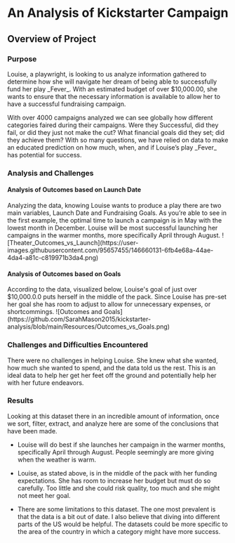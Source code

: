 # An Analysis of Kickstarter Campaign
<h2>Overview of Project</h2>
<strong><h3>Purpose</h3></strong>
<p>Louise, a playwright, is looking to us analyze information gathered to determine how she will navigate her dream of being able to successfully fund her play _Fever_.  With an estimated budget of over $10,000.00, she wants to ensure that the necessary information is available to allow her to have a successful fundraising campaign.  
<p>With over 4000 campaigns analyzed we can see globally how different categories faired during their campaigns. Were they Successful, did they fail, or did they just not make the cut? What financial goals did they set; did they achieve them? With so many questions, we have relied on data to make an educated prediction on how much, when, and if Louise’s play _Fever_ has potential for success. 
<h3>Analysis and Challenges</h3>
<h4>Analysis of Outcomes based on Launch Date</h4>
<p>Analyzing the data, knowing Louise wants to produce a play there are two main variables, Launch Date and Fundraising Goals. As you’re able to see in the first example, the optimal time to launch a campaign is in May with the lowest month in December. Louise will be most successful launching her campaigns in the warmer months, more specifically April through August.
 ![Theater_Outcomes_vs_Launch](https://user-images.githubusercontent.com/95657455/146660131-6fb4e68a-44ae-4da4-a81c-c819971b3da4.png)
 
 <h4>Analysis of Outcomes based on Goals</h4>
<p>According to the data, visualized below, Louise's goal of just over $10,000.0.0 puts herself in the middle of the pack. Since Louise has pre-set her goal she has room to adjust to allow for unnecessary expenses, or shortcommings.
 ![Outcomes and Goals](https://github.com/SarahMason2015/kickstarter-analysis/blob/main/Resources/Outcomes_vs_Goals.png)
 
<h3>Challenges and Difficulties Encountered</h3></strong>
There were no challenges in helping Louise. She knew what she wanted, how much she wanted to spend, and the data told us the rest. This is an ideal data to help her get her feet off the ground and potentially help her with her future endeavors.
<strong><h3>Results</h3></strong>
<p>Looking at this dataset there in an incredible amount of information, once we sort, filter, extract, and analyze here are some of the conclusions that have been made.

  * Louise will do best if she launches her campaign in the warmer months, specifically April through August. People seemingly are more giving when the weather is warm.

  * Louise, as stated above, is in the middle of the pack with her funding expectations. She has room to increase her budget but must do so carefully. Too little and she could risk quality, too much and she might not meet her goal. 

  * There are some limitations to this dataset. The one most prevalent is that the data is a bit out of date. I also believe that diving into different parts of the US would be helpful. The datasets could be more specific to the area of the country in which a category might have more success. 
 






















